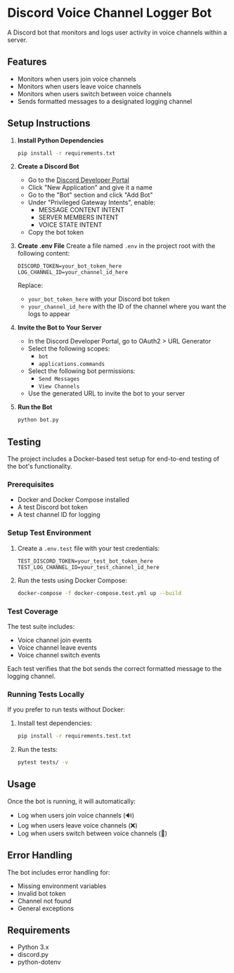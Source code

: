 # Discord Voice Channel Logger Bot

A Discord bot that monitors and logs user activity in voice channels within a server.

## Features

- Monitors when users join voice channels
- Monitors when users leave voice channels
- Monitors when users switch between voice channels
- Sends formatted messages to a designated logging channel

## Setup Instructions

1. **Install Python Dependencies**
   ```bash
   pip install -r requirements.txt
   ```

2. **Create a Discord Bot**
   - Go to the [Discord Developer Portal](https://discord.com/developers/applications)
   - Click "New Application" and give it a name
   - Go to the "Bot" section and click "Add Bot"
   - Under "Privileged Gateway Intents", enable:
     - MESSAGE CONTENT INTENT
     - SERVER MEMBERS INTENT
     - VOICE STATE INTENT
   - Copy the bot token

3. **Create .env File**
   Create a file named `.env` in the project root with the following content:
   ```
   DISCORD_TOKEN=your_bot_token_here
   LOG_CHANNEL_ID=your_channel_id_here
   ```
   Replace:
   - `your_bot_token_here` with your Discord bot token
   - `your_channel_id_here` with the ID of the channel where you want the logs to appear

4. **Invite the Bot to Your Server**
   - In the Discord Developer Portal, go to OAuth2 > URL Generator
   - Select the following scopes:
     - `bot`
     - `applications.commands`
   - Select the following bot permissions:
     - `Send Messages`
     - `View Channels`
   - Use the generated URL to invite the bot to your server

5. **Run the Bot**
   ```bash
   python bot.py
   ```

## Testing

The project includes a Docker-based test setup for end-to-end testing of the bot's functionality.

### Prerequisites

- Docker and Docker Compose installed
- A test Discord bot token
- A test channel ID for logging

### Setup Test Environment

1. Create a `.env.test` file with your test credentials:
   ```
   TEST_DISCORD_TOKEN=your_test_bot_token_here
   TEST_LOG_CHANNEL_ID=your_test_channel_id_here
   ```

2. Run the tests using Docker Compose:
   ```bash
   docker-compose -f docker-compose.test.yml up --build
   ```

### Test Coverage

The test suite includes:
- Voice channel join events
- Voice channel leave events
- Voice channel switch events

Each test verifies that the bot sends the correct formatted message to the logging channel.

### Running Tests Locally

If you prefer to run tests without Docker:

1. Install test dependencies:
   ```bash
   pip install -r requirements.test.txt
   ```

2. Run the tests:
   ```bash
   pytest tests/ -v
   ```

## Usage

Once the bot is running, it will automatically:
- Log when users join voice channels (🔊)
- Log when users leave voice channels (❌)
- Log when users switch between voice channels (🔄)

## Error Handling

The bot includes error handling for:
- Missing environment variables
- Invalid bot token
- Channel not found
- General exceptions

## Requirements

- Python 3.x
- discord.py
- python-dotenv
